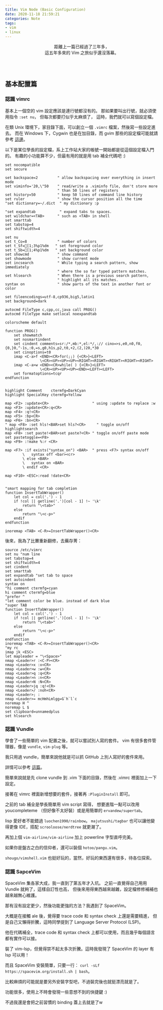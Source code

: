 ```yaml
---
title: Vim Node (Basic Configuration)
date: 2020-11-18 21:59:21
categories: Note
tags:
- vim
- linux
---
```


<center>
距離上一篇已經過了三年多，<br>
這五年多來的 Vim 之旅似乎還沒落幕。
</center>


<!-- more -->


<br><br>
## 基本配置篇

### 認識 vimrc

基本上一個空的 vim 設定應該是連行號都沒有的。
那如果要叫出行號，就必須使用指令 `:set nu`，
但每次都要打似乎太麻煩了，
這時，我們就可以寫個設定檔。

在類 Unix 環境下，家目錄下面，可以創立一個 `.vimrc` 檔案，然後寫一些設定進去。
而在 Windows 下，Cygwin 也是在加目錄，而 gvim 那些的設定檔可能就請參考 [這邊](https://stackoverflow.com/questions/9120500/vim-settings-file-on-windows)。

以下是某位學長的設定檔，系上工作站大家的帳號一開始都是從這個設定檔入門的。
有趣的小功能算不少，但最有用的就是用 tab 補全代碼吧 :)

```
set nocompatible
set secure

set backspace=2         " allow backspacing over everything in insert mode
set viminfo='20,\"50    " read/write a .viminfo file, don't store more
                        " than 50 lines of registers
set history=50          " keep 50 lines of command line history
set ruler               " show the cursor position all the time
"set dictionary=~/.dict  " my dictionary :p

"set expandtab           " expand tabs to spaces.
set wildchar=<TAB>      " such as <TAB> in shell
set smarttab
set tabstop=4
set shiftwidth=4

set nu
set t_Co=8              " number of colors
set t_Sf=[1;3%p1%dm   " set foreground color
set t_Sb=[1;4%p1%dm   " set background color
set showcmd             " show command
set showmode            " show current mode
set incsearch           " While typing a search pattern, show immediately
                        " where the so far typed pattern matches.
set hlsearch            " When there is a previous search pattern,
                        " highlight all its matches.
syntax on               " show parts of the text in another font or color

set fileencodings=utf-8,cp936,big5,latin1
set background=dark

autocmd FileType c,cpp,cc,java call PROG()
autocmd FileType make setlocal noexpandtab

colorscheme default

function PROG()
    set showmatch
    set nosmartindent
    set cindent comments=sr:/*,mb:*,el:*/,:// cino=>s,e0,n0,f0,{0,}0,^-1s,:0,=s,g0,h1s,p2,t0,+2,(2,)20,*30
    set cinoptions=t0
    imap <C-a>f <END><CR>for(;;) {<CR>}<LEFT>
                \<CR><UP><UP><UP><RIGHT><RIGHT><RIGHT><RIGHT><RIGHT>
    imap <C-a>w <END><CR>while( ) {<CR>}<LEFT>
                \<CR><UP><UP><UP><END><LEFT><LEFT>
    set formatoptions=tcqr
endfunction


highlight Comment    ctermfg=DarkCyan
highlight SpecialKey ctermfg=Yellow

map <F2> :update<CR>                    " using :update to replace :w
map <F3> :update<CR>:q<CR>
map <F4> :q!<CR>
map <F5> :bp<CR>
map <F6> :bn<CR>
" map <F8> :set hls!<BAR>set hls?<CR>     " toggle on/off highlightsearch
map <F8> :set paste!<BAR>set paste?<CR> " toggle on/off paste mode
set pastetoggle=<F8>
map <F9> :!make %:r <CR>

map <F7> :if exists("syntax_on") <BAR>  " press <F7> syntax on/off
        \   syntax off <bar><cr>
        \ else <BAR>
        \   syntax on <BAR>
        \ endif <CR>

map <F10> <ESC>:read !date<CR>


"smart mapping for tab completion
function InsertTabWrapper()
    let col = col('.') - 1
    if !col || getline('.')[col - 1] !~ '\k'
        return "\<tab>"
    else
        return "\<c-p>"
    endif
endfunction

inoremap <TAB> <C-R>=InsertTabWrapper()<CR>
```

後來，我為了比賽重新翻修，去蕪存菁：

```
source /etc/vimrc
set nu "num line
set tabstop=4
set shiftwidth=4
set cindent
set smarttab
set expandtab "set tab to space
set autoindent
syntax on
"hi comment ctermfg=cyan
hi comment ctermfg=blue
"prefer ^
"let comment color be blue. instead of dark blue
"super TAB
function InsertTabWrapper()
    let col = col('.') - 1
    if !col || getline('.')[col - 1] !~ '\k'
        return "\<tab>"
    else
        return "\<c-p>"
    endif
endfunction
inoremap <TAB> <C-R>=InsertTabWrapper()<CR>
"my rc
imap jk <ESC>
let mapleader = "\<Space>"
nmap <Leader>r :<C-P><CR>
nmap <Leader>x :x<CR>
nmap <Leader>w :w<CR>
nmap <Leader>q :q<CR>
nmap <Leader>n :n<CR>
nmap <Leader>N :N<CR>
nmap <Leader>jq :q!<CR>
nmap <Leader>/ :noh<CR>
nmap <Leader>; :
nmap <Leader>= mcHmhLmlgg=G`h`l`c
noremap H ^
noremap L $
set clipboard=unnamedplus
set hlsearch
```

### 認識 Vundle

學會了一些簡單的 vim 配置之後，就可以嘗試別人寫的套件。
vim 有很多套件管理器，像是 `vundle`, `vim-plug` 等。

我只用過 vundle，簡單來說他就是可以抓 GitHub 上別人寫好的套件來用。

詳情可以參考 [這篇](https://blog.gtwang.org/linux/vundle-vim-bundle-plugin-manager/)。

簡單來說就是先 clone vundle 到 .vim 下面的目錄，然後在 .vimrc 裡面加上一下設定。

接著在 vimrc 裡面新增想要的套件，接著再 `:PluginInstall` 即可。

之前的 tab 補全是學長簡單用 vim script 寫得，
想要進階一點可以改用 youcompleteme （但好像不太好裝）或是用簡單的 `ervandew/supertab`。

lisp 愛好者不能錯過 `luochen1990/rainbow`。
`majutsushi/tagbar` 也可以讓他變得更像 IDE，搭配 `scrooloose/nerdtree` 就更潮了。

再加上個 `vim-airline/vim-airline` 加上 powerline 字型直呼完美。

如果你是盤古之白的信仰者，還可以裝個 `hotoo/pangu.vim`。

`shougo/vimshell.vim` 也挺好玩的，當然，好玩的東西還有很多，待各位探索。

### 認識 SapceVim

SpaceVim 集各家大成，我一直到了第五年才入坑。
之前一直覺得自己用用 Vundle 就夠了，這樣自訂性也高，
但後來用得東西越來越雜，設定檔修修補補也越來越無心維護。

那有沒有設定更少，然後功能更強的方法？我遇到了 SpaceVim。

大概是在接觸 ale 後，覺得要 trace code 和 syntax check 上還是需要精進，
但是自己又懶得折騰，這時同學提到了 Language Server Protocol (LSP)。

他在代碼補全，trace code 和 syntax check 上都可以使用，而且幾乎每個語言都有實作可以接。

裝了 vim-lsp，但覺得禁不起太多次折騰。這時我發現了 SpaceVim 的 layer 有 lsp 可以用！

而且 SpaceVim 安裝簡單，只要一行： `curl -sLf https://spacevim.org/install.sh | bash`。

比較麻煩的可能就是要另外安裝字型吧，不過裝完後也就挺漂亮就是了。

功能很多，使用上不時會發現一些意想不到的快捷鍵 :)

不過我還是會把之前習慣的 binding 蓋上去就是了w
